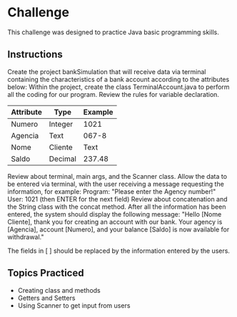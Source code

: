 # Challenge 

This challenge was designed to practice Java basic programming skills.

## Instructions
Create the project bankSimulation that will receive data via terminal containing the characteristics of a bank account according to the attributes below:
Within the project, create the class TerminalAccount.java to perform all the coding for our program.
Review the rules for variable declaration.

|Attribute | Type | Example|
| -- | -- | -- |  
|Numero | Integer | 1021 |
|Agencia | Text | 067-8 |
|Nome | Cliente | Text | MARIO ANDRADE | 
|Saldo | Decimal | 237.48 |

Review about terminal, main args, and the Scanner class.
Allow the data to be entered via terminal, with the user receiving a message requesting the information, for example:
Program: "Please enter the Agency number!"
User: 1021 (then ENTER for the next field)
Review about concatenation and the String class with the concat method.
After all the information has been entered, the system should display the following message:
"Hello [Nome Cliente], thank you for creating an account with our bank. Your agency is [Agencia], account [Numero], and your balance [Saldo] is now available for withdrawal."

The fields in [ ] should be replaced by the information entered by the users.

## Topics Practiced
- Creating class and methods
- Getters and Setters
- Using Scanner to get input from users
